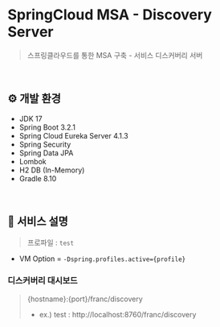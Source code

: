 # SpringCloud MSA - Discovery Server
> 스프링클라우드를 통한 MSA 구축 - 서비스 디스커버리 서버 

<br/>

## ⚙️ 개발 환경
- JDK 17
- Spring Boot 3.2.1
- Spring Cloud Eureka Server 4.1.3
- Spring Security
- Spring Data JPA
- Lombok
- H2 DB (In-Memory)
- Gradle 8.10

<br/>

## 📌 서비스 설명
> 프로파일 : `test`
- VM Option = `-Dspring.profiles.active={profile}`

### 디스커버리 대시보드
> {hostname}:{port}/franc/discovery
>   - ex.) test : http://localhost:8760/franc/discovery
